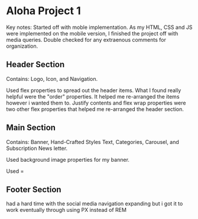 # Aloha Project 1

Key notes: Started off with moble implementation. As my HTML, CSS and JS were implemented on the mobile version, I finished the project off with media queries. Double checked for any extraenous comments for organization.

## Header Section

Contains: Logo, Icon, and Navigation.

Used flex properties to spread out the header items. What I found really helpful were the "order" properties. It helped me re-arranged the items however i wanted them to. Justify contents and flex wrap properties were two other flex properties that helped me re-arranged the header section.

## Main Section 

Contains: Banner, Hand-Crafted Styles Text, Categories, Carousel, and Subscription News letter.

Used background image properties for my banner. 

Used  =

## Footer Section

had a hard time with the social media navigation expanding but i got it to work eventually through using PX instead of REM
